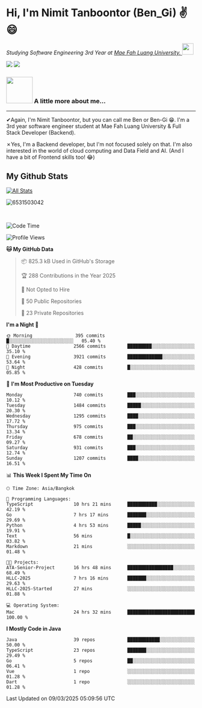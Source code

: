 # Hi, I'm Nimit Tanboontor (Ben_Gi) ✌😄
<p><em>Studying Software Engineering 3rd Year at <a href="https://en.mfu.ac.th/home.html"> Mae Fah Luang University.
</a><img src="https://media.giphy.com/media/WUlplcMpOCEmTGBtBW/giphy.gif" width="30"> </em></p>


[![](https://img.shields.io/badge/linkedin-%230077B5.svg?style=for-the-badge&logo=linkedin)]([https://www.linkedin.com/in/thanaphoom-babparn/](https://www.linkedin.com/in/nimit-tanbooutor-798139246/))
[![](https://img.shields.io/badge/Medium-12100E?style=for-the-badge&logo=medium&logoColor=white)](https://medium.com/@nimittanbooutor)

### <img src="https://media.giphy.com/media/VgCDAzcKvsR6OM0uWg/giphy.gif" width="70"> A little more about me...  

<hr> <!-- Horizontal line -->

&#10004;Again, I'm Nimit Tanboontor, but you can call me Ben or Ben-Gi 😁. I'm a 3rd year software engineer student at Mae Fah Luang University & Full Stack Developer (Backend).

&#10007;Yes, I'm a Backend developer, but I'm not focused solely on that. I'm also interested in the world of cloud computing and Data Field and AI. (And I have a bit of Frontend skills too! 😂)


## My Github Stats

[![All Stats](https://github-readme-stats.vercel.app/api?username=6531503042&show_icons=true&theme=algolia)](https://github.com/6531503042)

<p><img align="center" src="https://github-readme-streak-stats.herokuapp.com/?user=6531503042&" alt="6531503042" /></p>

<br />


<!--START_SECTION:waka-->
![Code Time](http://img.shields.io/badge/Code%20Time-354%20hrs%206%20mins-blue)

![Profile Views](http://img.shields.io/badge/Profile%20Views-24-blue)

**🐱 My GitHub Data** 

> 📦 825.3 kB Used in GitHub's Storage 
 > 
> 🏆 288 Contributions in the Year 2025
 > 
> 🚫 Not Opted to Hire
 > 
> 📜 50 Public Repositories 
 > 
> 🔑 23 Private Repositories 
 > 
**I'm a Night 🦉** 

```text
🌞 Morning                395 commits         █░░░░░░░░░░░░░░░░░░░░░░░░   05.40 % 
🌆 Daytime                2566 commits        █████████░░░░░░░░░░░░░░░░   35.10 % 
🌃 Evening                3921 commits        █████████████░░░░░░░░░░░░   53.64 % 
🌙 Night                  428 commits         █░░░░░░░░░░░░░░░░░░░░░░░░   05.85 % 
```
📅 **I'm Most Productive on Tuesday** 

```text
Monday                   740 commits         ███░░░░░░░░░░░░░░░░░░░░░░   10.12 % 
Tuesday                  1484 commits        █████░░░░░░░░░░░░░░░░░░░░   20.30 % 
Wednesday                1295 commits        ████░░░░░░░░░░░░░░░░░░░░░   17.72 % 
Thursday                 975 commits         ███░░░░░░░░░░░░░░░░░░░░░░   13.34 % 
Friday                   678 commits         ██░░░░░░░░░░░░░░░░░░░░░░░   09.27 % 
Saturday                 931 commits         ███░░░░░░░░░░░░░░░░░░░░░░   12.74 % 
Sunday                   1207 commits        ████░░░░░░░░░░░░░░░░░░░░░   16.51 % 
```


📊 **This Week I Spent My Time On** 

```text
🕑︎ Time Zone: Asia/Bangkok

💬 Programming Languages: 
TypeScript               10 hrs 21 mins      ███████████░░░░░░░░░░░░░░   42.19 % 
Go                       7 hrs 17 mins       ███████░░░░░░░░░░░░░░░░░░   29.69 % 
Python                   4 hrs 53 mins       █████░░░░░░░░░░░░░░░░░░░░   19.91 % 
Text                     56 mins             █░░░░░░░░░░░░░░░░░░░░░░░░   03.82 % 
Markdown                 21 mins             ░░░░░░░░░░░░░░░░░░░░░░░░░   01.48 % 

🐱‍💻 Projects: 
ATA-Senior-Project       16 hrs 48 mins      █████████████████░░░░░░░░   68.49 % 
HLLC-2025                7 hrs 16 mins       ███████░░░░░░░░░░░░░░░░░░   29.63 % 
HLLC-2025-Started        27 mins             ░░░░░░░░░░░░░░░░░░░░░░░░░   01.88 % 

💻 Operating System: 
Mac                      24 hrs 32 mins      █████████████████████████   100.00 % 
```

**I Mostly Code in Java** 

```text
Java                     39 repos            ████████████░░░░░░░░░░░░░   50.00 % 
TypeScript               23 repos            ███████░░░░░░░░░░░░░░░░░░   29.49 % 
Go                       5 repos             ██░░░░░░░░░░░░░░░░░░░░░░░   06.41 % 
Vue                      1 repo              ░░░░░░░░░░░░░░░░░░░░░░░░░   01.28 % 
Dart                     1 repo              ░░░░░░░░░░░░░░░░░░░░░░░░░   01.28 % 
```




 Last Updated on 09/03/2025 05:09:56 UTC
<!--END_SECTION:waka-->
